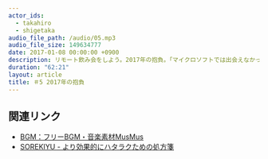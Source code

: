 ```yaml
---
actor_ids:
  - takahiro
  - shigetaka
audio_file_path: /audio/05.mp3
audio_file_size: 149634777
date: 2017-01-08 00:00:00 +0900
description: リモート飲み会をしよう。2017年の抱負。「マイクロソフトでは出会えなかった天職」。
duration: "62:21"
layout: article
title: ＃5 2017年の抱負
---
```


## 関連リンク

- [BGM：フリーBGM・音楽素材MusMus](http://musmus.main.jp/)
- [SOREKIYU - より効果的にハタラクための処方箋](https://sorekiyu.jp)
